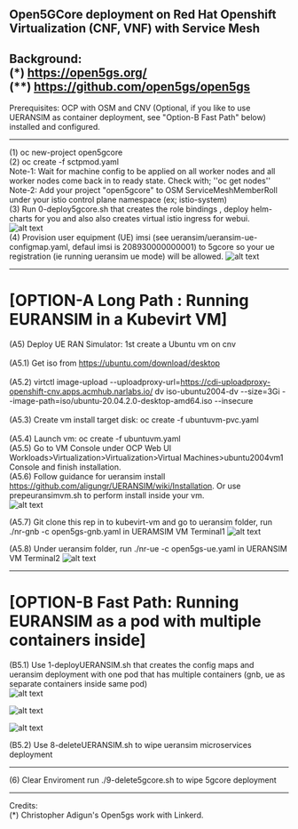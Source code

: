 ## Open5GCore deployment on Red Hat Openshift Virtualization (CNF, VNF) with Service Mesh<br>
Background: <br>
(*) https://open5gs.org/ <br>
(**) https://github.com/open5gs/open5gs <br>
----
Prerequisites: 
OCP with OSM and CNV (Optional, if you like to use UERANSIM as container deployment, see "Option-B Fast Path" below) installed and configured.<br>

----

(1) oc new-project open5gcore<br>
(2) oc create -f sctpmod.yaml<br>
Note-1: Wait for machine config to be applied on all worker nodes and all worker nodes come back in to ready state. Check with; ''oc get nodes'' <br>
Note-2: Add your project "open5gcore" to OSM ServiceMeshMemberRoll under your istio control plane namespace (ex; istio-system)<br>
(3) Run 0-deploy5gcore.sh that creates the role bindings , deploy helm-charts for you and also also creates virtual istio ingress for webui. <br>
![alt text](https://raw.githubusercontent.com/fenar/cnvopen5gcore/main/pics/Open5GCoreServiceMesh2.png)<br>
(4) Provision user equipment (UE) imsi (see ueransim/ueransim-ue-configmap.yaml, defaul imsi is 208930000000001) to 5gcore so your ue registration (ie running ueransim ue mode) will be allowed.
![alt text](https://raw.githubusercontent.com/fenar/cnvopen5gcore/main/pics/Open5GSWebUI.png)<br>

----

# [OPTION-A Long Path : Running EURANSIM in a Kubevirt VM]
(A5) Deploy UE RAN Simulator: 1st create a Ubuntu vm on cnv <br><br>
(A5.1) Get iso from https://ubuntu.com/download/desktop <br><br>
(A5.2) virtctl image-upload --uploadproxy-url=https://cdi-uploadproxy-openshift-cnv.apps.acmhub.narlabs.io/ dv iso-ubuntu2004-dv --size=3Gi --image-path=iso/ubuntu-20.04.2.0-desktop-amd64.iso --insecure <br><br>
(A5.3) Create vm install target disk:  oc create -f ubuntuvm-pvc.yaml <br><br>
(A5.4) Launch vm: oc create -f ubuntuvm.yaml <br>
(A5.5) Go to VM Console under OCP Web UI Workloads>Virtualization>Virtualization>Virtual Machines>ubuntu2004vm1 Console and finish installation.<br>
(A5.6) Follow guidance for ueransim install https://github.com/aligungr/UERANSIM/wiki/Installation. 
Or use prepeuransimvm.sh to perform install inside your vm.<br>
![alt text](https://raw.githubusercontent.com/fenar/cnvopen5gcore/main/pics/UERANSIM2.png)<br>

(A5.7) Git clone this rep in to kubevirt-vm and go to ueransim folder, run ./nr-gnb -c open5gs-gnb.yaml in UERAMSIM VM Terminal1 
![alt text](https://raw.githubusercontent.com/fenar/cnvopen5gcore/main/pics/ueransim-gnb2.png)<br>

(A5.8) Under ueransim folder, run ./nr-ue -c open5gs-ue.yaml in UERANSIM VM Terminal2
![alt text](https://raw.githubusercontent.com/fenar/cnvopen5gcore/main/pics/ueransim-ue2.png)<br>

----

# [OPTION-B Fast Path: Running EURANSIM as a pod with multiple containers inside] 
(B5.1) Use 1-deployUERANSIM.sh that creates the config maps and ueransim deployment with one pod that has multiple containers (gnb, ue as separate containers inside same pod) <br>
![alt text](https://raw.githubusercontent.com/fenar/cnvopen5gcore/main/pics/ueransim-pod.png)<br>

![alt text](https://raw.githubusercontent.com/fenar/cnvopen5gcore/main/pics/ueransim-gnb-cont.png)<br>

![alt text](https://raw.githubusercontent.com/fenar/cnvopen5gcore/main/pics/ueransim-ue-cont.png)<br>

(B5.2) Use 8-deleteUERANSIM.sh to wipe ueransim microservices deployment

----

(6) Clear Enviroment run ./9-delete5gcore.sh to wipe 5gcore deployment<br> 

----

Credits:<br>
(*) Christopher Adigun's Open5gs work with Linkerd.<br>
